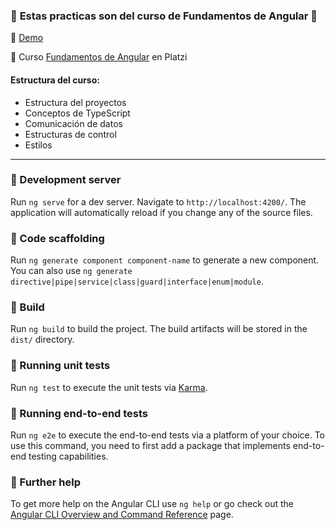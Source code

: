 ### 🌟 **Estas practicas son del curso de Fundamentos de Angular** 💚

🔔 [Demo](https://62bc94962aea5d005e01468a--comforting-cascaron-6d19dc.netlify.app/)

🔔 Curso [Fundamentos de Angular](https://platzi.com/cursos/angular/) en Platzi

#### Estructura del curso:
- Estructura del proyectos
- Conceptos de TypeScript
- Comunicación de datos
- Estructuras de control
- Estilos

------------
### 🔔 Development server

Run `ng serve` for a dev server. Navigate to `http://localhost:4200/`. The application will automatically reload if you change any of the source files.

### 🔔 Code scaffolding

Run `ng generate component component-name` to generate a new component. You can also use `ng generate directive|pipe|service|class|guard|interface|enum|module`.

### 🔔 Build

Run `ng build` to build the project. The build artifacts will be stored in the `dist/` directory.

### 🔔 Running unit tests

Run `ng test` to execute the unit tests via [Karma](https://karma-runner.github.io).

### 🔔 Running end-to-end tests

Run `ng e2e` to execute the end-to-end tests via a platform of your choice. To use this command, you need to first add a package that implements end-to-end testing capabilities.

### 🔔 Further help

To get more help on the Angular CLI use `ng help` or go check out the [Angular CLI Overview and Command Reference](https://angular.io/cli) page.
